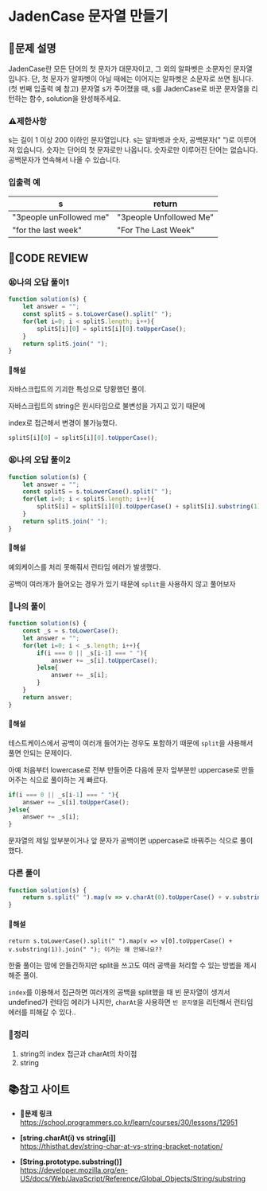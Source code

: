 # JadenCase 문자열 만들기

## **📝문제 설명**

JadenCase란 모든 단어의 첫 문자가 대문자이고, 그 외의 알파벳은 소문자인 문자열입니다. 단, 첫 문자가 알파벳이 아닐 때에는 이어지는 알파벳은 소문자로 쓰면 됩니다. (첫 번째 입출력 예 참고)
문자열 s가 주어졌을 때, s를 JadenCase로 바꾼 문자열을 리턴하는 함수, solution을 완성해주세요.

### **⚠제한사항**

s는 길이 1 이상 200 이하인 문자열입니다.
s는 알파벳과 숫자, 공백문자(" ")로 이루어져 있습니다.
숫자는 단어의 첫 문자로만 나옵니다.
숫자로만 이루어진 단어는 없습니다.
공백문자가 연속해서 나올 수 있습니다.

### **입출력 예**

| s                       | return                  |
| ----------------------- | ----------------------- |
| "3people unFollowed me" | "3people Unfollowed Me" |
| "for the last week"     | "For The Last Week"     |

## **🧐CODE REVIEW**

### **😫나의 오답 풀이1**

```js
function solution(s) {
    let answer = "";
    const splitS = s.toLowerCase().split(" ");
    for(let i=0; i < splitS.length; i++){
        splitS[i][0] = splitS[i][0].toUpperCase();
    }
    return splitS.join(" ");
}
```

#### **📝해설**

자바스크립트의 기괴한 특성으로 당황했던 풀이.

자바스크립트의 string은 원시타입으로 불변성을 가지고 있기 때문에

index로 접근해서 변경이 불가능했다.

```js
splitS[i][0] = splitS[i][0].toUpperCase();
```

### **😫나의 오답 풀이2**

```js
function solution(s) {
    let answer = "";
    const splitS = s.toLowerCase().split(" ");
    for(let i=0; i < splitS.length; i++){
        splitS[i] = splitS[i][0].toUpperCase() + splitS[i].substring(1);
    }
    return splitS.join(" ");
}
```

#### **📝해설**

예외케이스를 처리 못해줘서 런타임 에러가 발생했다.

공백이 여러개가 들어오는 경우가 있기 때문에 `split`을 사용하지 않고 풀어보자

### **🧾나의 풀이**

```js
function solution(s) {
    const _s = s.toLowerCase();
    let answer = "";
    for(let i=0; i < _s.length; i++){
        if(i === 0 || _s[i-1] === " "){
            answer += _s[i].toUpperCase();
        }else{
            answer += _s[i];
        }
    }
    return answer;
}
```

#### **📝해설**

테스트케이스에서 공백이 여러개 들어가는 경우도 포함하기 때문에
`split`을 사용해서 풀면 안되는 문제이다.

아예 처음부터 lowercase로 전부 만들어준 다음에
문자 앞부분만 uppercase로 만들어주는 식으로 풀이하는 게 빠르다.

```js
if(i === 0 || _s[i-1] === " "){
    answer += _s[i].toUpperCase();
}else{
    answer += _s[i];
}
```

문자열의 제일 앞부분이거나 앞 문자가 공백이면 uppercase로 바꿔주는 식으로 풀이했다.

### **다른 풀이**

```js
function solution(s) {
    return s.split(" ").map(v => v.charAt(0).toUpperCase() + v.substring(1).toLowerCase()).join(" ");
}
```

#### **📝해설**

```
return s.toLowerCase().split(" ").map(v => v[0].toUpperCase() + v.substring(1)).join(" "); 이거는 왜 안돼나요??
```

한줄 풀이는 맘에 안들긴하지만 split을 쓰고도 여러 공백을 처리할 수 있는 방법을 제시해준 풀이.

`index`를 이용해서 접근하면 여러개의 공백을 split했을 때 빈 문자열이 생겨서 undefined가 런타임 에러가 나지만,
`charAt`을 사용하면 `빈 문자열`을 리턴해서 런타임 에러를 피해갈 수 있다..

### **🔖정리**

1. string의 index 접근과 charAt의 차이점
2. string

## 📚참고 사이트

- **🔗문제 링크**<br/>
https://school.programmers.co.kr/learn/courses/30/lessons/12951

- **[string.charAt(i) vs string[i]]**<br/>
https://thisthat.dev/string-char-at-vs-string-bracket-notation/

- **[String.prototype.substring()]**<br/>
https://developer.mozilla.org/en-US/docs/Web/JavaScript/Reference/Global_Objects/String/substring